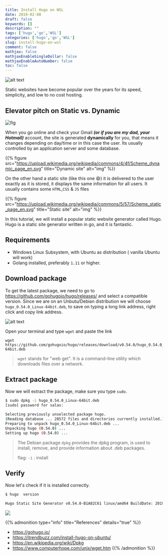 ```yaml
---
title: Install Hugo on WSL
date: 2019-02-08
draft: false
keywords: []
description: ""
tags: ['hugo','go','WSL']
categories: ['hugo','go','WSL']
slug: install-hugo-on-wsl
comment: false
mathjax: false
mathjaxEnableSingleDollar: false
mathjaxEnableAutoNumber: false
toc: false
---
```



![alt text][img1]

Static websites have become popular over the years for its speed, simplicity, and low to no cost hosting.
<!--more-->


## Elevator pitch on Static vs. Dynamic

![fig](https://media.giphy.com/media/obh9JV6JSCby8/giphy.gif)


When you go online and check your Gmail ***(or if you are my dad, your Hotmail)*** account, the site is generated **dynamically** for you, that means it changes depending on day/time or in this case the user. Its usually controlled by an application server and some database.

{{% figure  src="https://upload.wikimedia.org/wikipedia/commons/4/4f/Scheme_dynamic_page_en.svg" title="Dynamic site" alt="img" %}}


On the other hand a static site (like this one :smile:)  it is delivered to the user exactly as it is stored, it displays the same information for all users. It usually contains some `HTML`,`CSS` & `JS` files


{{% figure  src="https://upload.wikimedia.org/wikipedia/commons/5/57/Scheme_static_page_en.svg" title="Static site" alt="img" %}}


In this tutorial, we will install a popular static website generator called Hugo. Hugo is a static site generator written in go, and it is fantastic. 


## Requirements
- Windows Linux Subsystem, with Ubuntu as distribution ( vanilla Ubuntu will work)
-  Golang installed, preferably `1.11` or higher.

## Download package

To get the latest package, we need to go to https://github.com/gohugoio/hugo/releases/ and select a compatible version. Since we are on an Unbutu/Debian distribution we will choose `hugo_0.54.0_Linux-64bit.deb`, to save on typing a long link address, right click and copy link address.

![alt text][img2]



Open your terminal and type `wget` and paste the link
```$
wget https://github.com/gohugoio/hugo/releases/download/v0.54.0/hugo_0.54.0_Linux-64bit.deb
```
> `wget` stands for "web get". It is a command-line utility which downloads files over a network.


## Extract package

Now we will extract the package, make sure you type `sudo`.

```bash
$ sudo dpkg -i hugo_0.54.0_Linux-64bit.deb
[sudo] password for salas:

Selecting previously unselected package hugo.
(Reading database ... 28572 files and directories currently installed.)
Preparing to unpack hugo_0.54.0_Linux-64bit.deb ...
Unpacking hugo (0.54.0) ...
Setting up hugo (0.54.0) ...
```

> The Debian package `dpkg` provides the dpkg program, is used to install, remove, and provide information about .deb packages.
> 
> flag: `-i` : install

## Verify

Now let's check if it is installed correctly.

```bash
$ hugo  version

Hugo Static Site Generator v0.54.0-B1A82C61 linux/amd64 BuildDate: 2019-02-01T09:40:34Z
```

![](https://media.giphy.com/media/3otPoS81loriI9sO8o/giphy.gif)

{{% admonition type="info" title="References" details="true" %}}
- https://gohugo.io/
- https://itrendbuzz.com/install-hugo-on-ubuntu/
- https://en.wikipedia.org/wiki/Dpkg
- https://www.computerhope.com/unix/wget.htm
{{% /admonition %}}




[img1]: /images/install-hugo-on-wsl/hugo_WLS.png
[img2]: /images/install-hugo-on-wsl/Inkedshow_dist_LI.jpg